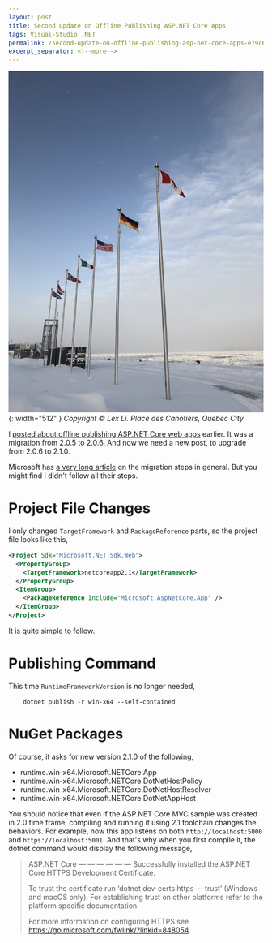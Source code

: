 ```yaml
---
layout: post
title: Second Update on Offline Publishing ASP.NET Core Apps
tags: Visual-Studio .NET
permalink: /second-update-on-offline-publishing-asp-net-core-apps-e79c682fd287
excerpt_separator: <!--more-->
---
```

![img-description](/images/place-des-canotiers.jpg){: width="512" }
_Copyright © Lex Li. Place des Canotiers, Quebec City_

I [posted about offline publishing ASP.NET Core web apps](https://halfblood.pro/update-on-offline-publishing-asp-net-core-apps-e7894a84bd46) earlier. It was a migration from 2.0.5 to 2.0.6. And now we need a new post, to upgrade from 2.0.6 to 2.1.0.
<!--more-->

Microsoft has [a very long article](https://docs.microsoft.com/aspnet/core/migration/20_21?view=aspnetcore-2.1) on the migration steps in general. But you might find I didn't follow all their steps.

# Project File Changes

I only changed `TargetFramework` and `PackageReference` parts, so the project file looks like this,

``` xml
<Project Sdk="Microsoft.NET.Sdk.Web">
  <PropertyGroup>
    <TargetFramework>netcoreapp2.1</TargetFramework>
  </PropertyGroup>
  <ItemGroup>
    <PackageReference Include="Microsoft.AspNetCore.App" />
  </ItemGroup>
</Project>
```

It is quite simple to follow.

# Publishing Command

This time `RuntimeFrameworkVersion` is no longer needed,

``` batch
    dotnet publish -r win-x64 --self-contained
```

# NuGet Packages

Of course, it asks for new version 2.1.0 of the following,

* runtime.win-x64.Microsoft.NETCore.App
* runtime.win-x64.Microsoft.NETCore.DotNetHostPolicy
* runtime.win-x64.Microsoft.NETCore.DotNetHostResolver
* runtime.win-x64.Microsoft.NETCore.DotNetAppHost

You should notice that even if the ASP.NET Core MVC sample was created in 2.0 time frame, compiling and running it using 2.1 toolchain changes the behaviors. For example, now this app listens on both `http://localhost:5000` and `https://localhost:5001`. And that's why when you first compile it, the dotnet command would display the following message,

> ASP.NET Core
> — — — — — —
> Successfully installed the ASP.NET Core HTTPS Development Certificate.
>
> To trust the certificate run ‘dotnet dev-certs https — trust’ (Windows and macOS only). For establishing trust on other platforms refer to the platform specific documentation.
>
> For more information on configuring HTTPS see https://go.microsoft.com/fwlink/?linkid=848054.
